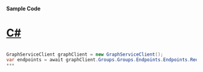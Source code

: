 #### Sample Code
# [C#](#tab/c-sharp)

```C#

GraphServiceClient graphClient = new GraphServiceClient();
var endpoints = await graphClient.Groups.Groups.Endpoints.Endpoints.Request().GetAsync();
*** 

```